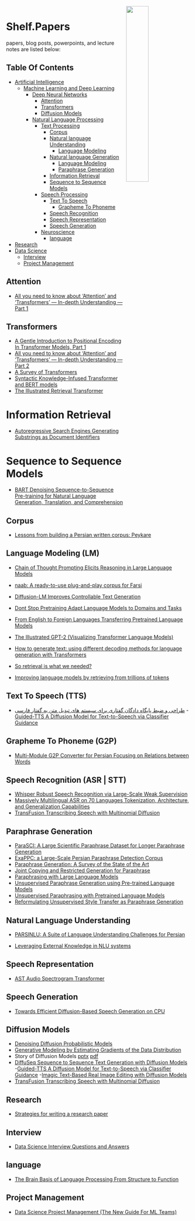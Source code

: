 <img src="https://github.com/IKJ1992/Shelf/blob/master/images/logo.PNG" width="35%" height="35%" align="right" />

# Shelf.Papers 
papers, blog posts, powerpoints, and lecture notes are listed below:
## Table Of Contents
- [Artificial Intelligence]()
  - [Machine Learning and Deep Learning]()
    - [Deep Neural Networks]()
      - [Attention](#attention)
      - [Transformers](#transformers)
      - [Diffusion Models](#diffusion-models)
    - [Natural Language Processing]()
      - [Text Processing]()
        - [Corpus]()
        - [Natural language Understanding](#natural-language-understanding)
          - [Language Modeling](#language-modeling-lm)
        - [Natural language Generation]()
          - [Language Modeling](#language-modeling-lm)
          - [Paraphrase Generation](#paraphrase-generation)
        - [Information Retrieval](#information-retrieval)
        - [Sequence to Sequence Models](#sequence_to_sequence_models)
      - [Speech Processing]()
        - [Text To Speech](#text-to-speech-tts)
          - [Grapheme To Phoneme](#grapheme-to-phoneme-g2p)
        - [Speech Recognition](#speech-recognition-asr--stt)
        - [Speech Representation](#speech-representation)
        - [Speech Generation](#speech-generation)
      - [Neuroscience](#neuroscience)
        - [language](#language)
- [Research](#research)
- [Data Science](#data-science)
  - [Interview](#interview)
  - [Project Management](#project-management)
## Attention
- [All you need to know about ‘Attention’ and ‘Transformers’ — In-depth Understanding — Part 1](https://towardsdatascience.com/all-you-need-to-know-about-attention-and-transformers-in-depth-understanding-part-1-552f0b41d021)
## Transformers
- [A Gentle Introduction to Positional Encoding In Transformer Models, Part 1](https://machinelearningmastery.com/a-gentle-introduction-to-positional-encoding-in-transformer-models-part-1/#:~:text=Transformers%20use%20a%20smart%20positional,summed%20with%20its%20positional%20information.)
- [All you need to know about ‘Attention’ and ‘Transformers’ — In-depth Understanding — Part 2](https://towardsdatascience.com/all-you-need-to-know-about-attention-and-transformers-in-depth-understanding-part-2-bf2403804ada)
- [A Survey of Transformers](../resources/A%20Survey%20of%20Transformers.pdf)
- [Syntactic Knowledge-Infused Transformer and BERT models](../resources/Syntactic%20Knowledge-Infused%20Transformer%20and%20BERT.pdf)
- [The Illustrated Retrieval Transformer](https://jalammar.github.io/illustrated-retrieval-transformer/)
# Information Retrieval
- [Autoregressive Search Engines Generating Substrings as Document Identifiers](../resources/Autoregressive%20Search%20Engines%20Generating%20Substrings%20as%20Document%20Identifiers.pdf)

# Sequence to Sequence Models
- [BART Denoising Sequence-to-Sequence Pre-training for Natural Language Generation, Translation, and Comprehension](../resources/BART%20Denoising%20Sequence-to-Sequence%20Pre-training%20for%20Natural%20Language%20Generation%2C%20Translation%2C%20and%20Comprehension.pdf)
## Corpus
- [Lessons from building a Persian written corpus: Peykare](../resources/Bijankhan%20et%20al.%20-%202011%20-%20Lessons%20from%20building%20a%20Persian%20written%20corpus%20Pe.pdf)
## Language Modeling (LM)
- [Chain of Thought Prompting Elicits Reasoning in Large Language Models](../resources/Chain%20of%20Thought%20Prompting%20Elicits%20Reasoning%20in%20Large%20Language%20Models.pdf)
- [naab: A ready-to-use plug-and-play corpus for Farsi](../resources/naab%20A%20ready-to-use%20plug-and-play%20corpus%20for%20Farsi.pdf)
- [Diffusion-LM Improves Controllable Text Generation](../resources/Diffusion-LM%20Improves%20Controllable%20Text%20Generation.pdf)
- [Dont Stop Pretraining Adapt Language Models to Domains and Tasks](../resources/Dont%20Stop%20Pretraining%20Adapt%20Language%20Models%20to%20Domains%20and%20Tasks.pdf)
- [From English to Foreign Languages Transferring Pretrained Language Models](https://arxiv.org/pdf/2002.07306.pdf)
- [The Illustrated GPT-2 (Visualizing Transformer Language Models)](http://jalammar.github.io/illustrated-gpt2/)
- [How to generate text: using different decoding methods for language generation with Transformers](https://huggingface.co/blog/how-to-generate)

- [So retrieval is what we needed?](https://towardsai.net/p/l/so-retrieval-is-what-we-needed)
- [Improving language models by retrieving from trillions of tokens](../resources/Improving%20language%20models%20by%20retrieving%20from%20trillions%20of%20tokens.pdf)
## Text To Speech (TTS)
- [طراحی و ضبط پایگاه دادگان گفتاری برای سیستم های تبدیل متن به گفتار فارسی](../resources/%D8%B7%D8%B1%D8%A7%D8%AD%DB%8C%20%D9%88%20%D8%B6%D8%A8%D8%B7%20%D9%BE%D8%A7%DB%8C%DA%AF%D8%A7%D9%87%20%D8%AF%D8%A7%D8%AF%DA%AF%D8%A7%D9%86%20%DA%AF%D9%81%D8%AA%D8%A7%D8%B1%DB%8C%20%D8%A8%D8%B1%D8%A7%DB%8C%20%D8%B3%DB%8C%D8%B3%D8%AA%D9%85%20%D9%87%D8%A7%DB%8C%20%D8%AA%D8%A8%D8%AF%DB%8C%D9%84%20%D9%85%D8%AA%D9%86%20%D8%A8%D9%87%20%DA%AF%D9%81%D8%AA%D8%A7%D8%B1%20%D9%81%D8%A7%D8%B1%D8%B3%DB%8C.pdf)
-[Guided-TTS A Diffusion Model for Text-to-Speech via Classifier Guidance](../resources/Guided-TTS%20A%20Diffusion%20Model%20for%20Text-to-Speech%20via%20Classifier%20Guidance.pdf)
## Grapheme To Phoneme (G2P)
- [Multi-Module G2P Converter for Persian Focusing on Relations between Words](../resources/Multi-Module%20G2P%20Converter%20for%20Persian%20Focusing%20on%20Relations.pdf)
## Speech Recognition (ASR | STT)
- [Whisper Robust Speech Recognition via Large-Scale Weak Supervision](../resources/Whisper%20Robust%20Speech%20Recognition%20via%20Large-Scale%20Weak%20Supervision.pdf)
- [Massively Multilingual ASR on 70 Languages Tokenization, Architecture, and Generalization Capabilities](../resources/Massively%20Multilingual%20ASR%20on%2070%20Languages%20Tokenization%2C%20Architecture%2C%20and%20Generalization%20Capabilities.pdf)
- [TransFusion Transcribing Speech with Multinomial Diffusion](../resources/TransFusion%20Transcribing%20Speech%20with%20Multinomial%20Diffusion.pdf)
## Paraphrase Generation
- [ParaSCI: A Large Scientific Paraphrase Dataset for Longer Paraphrase Generation](../resources/ParaSCI%20A%20Large%20Scientific%20Paraphrase%20Dataset%20for%20Longer%20Paraphrase%20Generation.pdf)
- [ExaPPC: a Large-Scale Persian Paraphrase Detection Corpus](../resources/ExaPPC%20a%20Large-Scale%20Persian%20Paraphrase%20Detection.pdf)
- [Paraphrase Generation: A Survey of the State of the Art](../resources/Paraphrase%20Generation%20A%20Survey%20of%20the%20State%20of%20the%20Art.pdf)
- [Joint Copying and Restricted Generation for Paraphrase](../resources/Joint%20Copying%20and%20Restricted%20Generation%20for%20Paraphrase.pdf)
- [Paraphrasing with Large Language Models](../resources/Paraphrasing%20with%20Large%20Language%20Models.pdf)
- [Unsupervised Paraphrase Generation using Pre-trained Language Models](../resources/Unsupervised%20Paraphrase%20Generation%20using%20Pre-trained%20Language%20Models.pdf)
- [Unsupervised Paraphrasing with Pretrained Language Models](../resources/Unsupervised%20Paraphrasing%20with%20Pretrained%20Language%20Models.pdf)
- [Reformulating Unsupervised Style Transfer as Paraphrase Generation](../resources/Reformulating%20Unsupervised%20Style%20Transfer%20as%20Paraphrase%20Generation.pdf)
## Natural Language Understanding
- [PARSINLU: A Suite of Language Understanding Challenges for Persian](../resources/PARSINLU%20A%20Suite%20of%20Language%20Understanding%20Challenges%20for%20Persian.pdf)

- [Leveraging External Knowledge in NLU systems](../resources/Leveraging%20External%20Knowledge%20in%20NLU%20systems.pdf)

## Speech Representation
- [AST Audio Spectrogram Transformer](../resources/AST%20Audio%20Spectrogram%20Transformer.pdf)

## Speech Generation
- [Towards Efficient Diffusion-Based Speech Generation on CPU](../resources/Towards%20Efficient%20Diffusion-Based%20Speech%20Generation%20on%20CPU.pdf)
## Diffusion Models
- [Denoising Diffusion Probabilistic Models](../resources/Denoising%20Diffusion%20Probabilistic%20Models.pdf)
- [Generative Modeling by Estimating Gradients of the Data Distribution](https://yang-song.net/blog/2021/score/)
- Story of Diffusion Models [pptx](../resources/Story%20of%20Diffusion%20Models.pptx) [pdf]()
- [DiffuSeq Sequence to Sequence Text Generation with Diffusion Models](../resources/DiffuSeq%20Sequence%20to%20Sequence%20Text%20Generation%20with%20Diffusion%20Models.pdf)
-[Guided-TTS A Diffusion Model for Text-to-Speech via Classifier Guidance](../resources/Guided-TTS%20A%20Diffusion%20Model%20for%20Text-to-Speech%20via%20Classifier%20Guidance.pdf)
-[Imagic Text-Based Real Image Editing with Diffusion Models](../resources/Imagic%20Text-Based%20Real%20Image%20Editing%20with%20Diffusion%20Models.pdf)
- [TransFusion Transcribing Speech with Multinomial Diffusion](../resources/TransFusion%20Transcribing%20Speech%20with%20Multinomial%20Diffusion.pdf)
## Research
- [Strategies for writing a research paper](../resources/Strategies%20for%20writing%20a%20research%20paper.pdf)

## Interview
- [Data Science Interview Questions and Answers](../resources/Data%20Science%20Interview%20Questions%20and%20Answers.pdf)

## language
- [The Brain Basis of Language Processing From Structure to Function](../resources/The%20Brain%20Basis%20of%20Language%20Processing%20From%20Structure%20to%20Function.pdf)

## Project Management
- [Data Science Project Management (The New Guide For ML Teams)](https://neptune.ai/blog/data-science-project-management)

